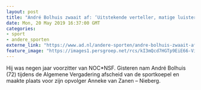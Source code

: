 ```yaml
---
layout: post
title: "André Bolhuis zwaait af: ‘Uitstekende verteller, matige luisteraar’"
date: Mon, 20 May 2019 16:37:00 GMT
categories: 
- sport 
- andere_sporten 
externe_link: "https://www.ad.nl/andere-sporten/andre-bolhuis-zwaait-af-uitstekende-verteller-matige-luisteraar~a9cadf3d/"
feature_image: "https://images1.persgroep.net/rcs/kI3mQcd7HGTp9EiE66-ViUR9kpo/diocontent/148846965/_fitwidth/400/?appId=21791a8992982cd8da851550a453bd7f&quality=0.7"
---
```


Hij was negen jaar voorzitter van NOC*NSF. Gisteren nam André Bolhuis (72) tijdens de Algemene Vergadering afscheid van de sportkoepel en maakte plaats voor zijn opvolger Anneke van Zanen – Nieberg.
